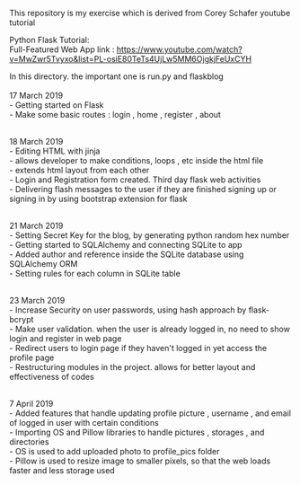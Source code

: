 This repository is my exercise which is derived from Corey Schafer youtube tutorial

Python Flask Tutorial: <br>Full-Featured Web App
link : https://www.youtube.com/watch?v=MwZwr5Tvyxo&list=PL-osiE80TeTs4UjLw5MM6OjgkjFeUxCYH

In this directory. the important one is run.py and flaskblog <br><br>
17 March 2019 <br>
    - Getting started on Flask <br>
    - Make some basic routes : login , home , register , about<br><br>


18 March 2019 <br>
    - Editing HTML with jinja  <br> 
      - allows developer to make conditions, loops , etc inside the html file <br>
      - extends html layout from each other <br>
    - Login and Registration form created. Third day flask web activities <br>
    - Delivering flash messages to the user if they are finished signing up or signing in by using bootstrap extension for flask
    <br><br>

21 March 2019 <br>
    - Setting Secret Key for the blog, by generating python random hex number <br>
    - Getting started to SQLAlchemy and connecting SQLite to app<br>
    - Added author and reference inside the SQLite database using SQLAlchemy ORM<br>
    - Setting rules for each column in SQLite table <br><br>


23 March 2019 <br>
    - Increase Security on user passwords, using hash approach by flask-bcrypt<br>
    - Make user validation. when the user is already logged in, no need to show login and register in web page<br>
    - Redirect users to login page if they haven't logged in yet access the profile page<br>
    - Restructuring modules in the project. allows for better layout and effectiveness of codes<br><br>
    
7 April 2019<br>
    - Added features that handle updating profile picture , username , and email of logged in user with certain conditions<br>
    - Importing OS and Pillow libraries to handle pictures , storages , and directories<br>
      - OS is used to add uploaded photo to profile_pics folder<br>
      - Pillow is used to resize image to smaller pixels, so that the web loads faster and less storage used<br><br>
